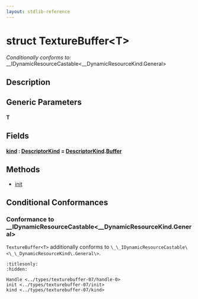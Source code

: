 ```yaml
---
layout: stdlib-reference
---
```


# struct TextureBuffer\<T\>

*Conditionally conforms to:* \_\_IDynamicResourceCastable\<\_\_DynamicResourceKind\.General\>

## Description



## Generic Parameters

####  <a id="typeparam-T"></a>T

## Fields

####  <a id="decl-kind"></a>[kind](kind.html) : [DescriptorKind](../descriptorkind-0a/index.html) = [DescriptorKind](../descriptorkind-0a/index.html)\.[Buffer](../descriptorkind-0a/index.html#decl-Buffer)

## Methods

* [init](init.html)

## Conditional Conformances

### Conformance to \_\_IDynamicResourceCastable\<\_\_DynamicResourceKind\.General\>
`TextureBuffer<T>` additionally conforms to `\_\_IDynamicResourceCastable\<\_\_DynamicResourceKind\.General\>`.

```{toctree}
:titlesonly:
:hidden:

Handle <../types/texturebuffer-07/handle-0>
init <../types/texturebuffer-07/init>
kind <../types/texturebuffer-07/kind>
```
